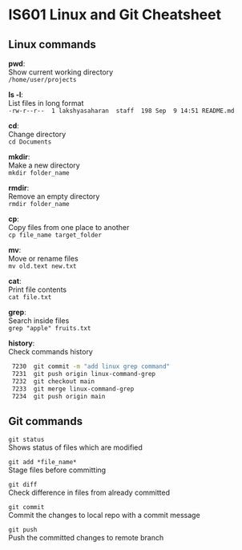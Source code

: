 # IS601 Linux and Git Cheatsheet


## Linux commands
**pwd**:<br>
Show current working directory<br>
`/home/user/projects`<br>

**ls -l**:<br>
List files in long format<br>
`-rw-r--r--  1 lakshyasaharan  staff  198 Sep  9 14:51 README.md`<br>

**cd**:<br>
Change directory<br>
`cd Documents`<br>

**mkdir**:<br>
Make a new directory<br>
`mkdir folder_name`<br>

**rmdir**:<br>
Remove an empty directory<br>
`rmdir folder_name`<br>

**cp**:<br>
Copy files from one place to another<br>
`cp file_name target_folder`<br>

**mv**:<br>
Move or rename files<br>
`mv old.text new.txt`<br>

**cat**:<br>
Print file contents<br>
`cat file.txt`<br>

**grep**:<br>
Search inside files<br>
`grep "apple" fruits.txt`<br>

**history**:<br>
Check commands history<br>
```bash
 7230  git commit -m "add linux grep command"
 7231  git push origin linux-command-grep
 7232  git checkout main
 7233  git merge linux-command-grep
 7234  git push origin main
```

## Git commands
`git status`<br>
Shows status of files which are modified

`git add *file_name*`<br>
Stage files before committing 

`git diff`<br>
Check difference in files from already committed

`git commit`<br>
Commit the changes to local repo with a commit message

`git push`<br>
Push the committed changes to remote branch
